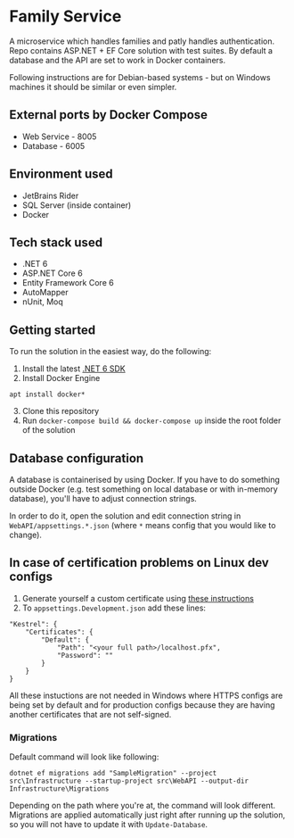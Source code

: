 # Family Service
A microservice which handles families and patly handles authentication. Repo contains ASP.NET + EF Core solution with test suites. By default a database and the API are set to work in Docker containers.

Following instructions are for Debian-based systems - but on Windows machines it should be similar or even simpler. 

## External ports by Docker Compose
- Web Service - 8005
- Database - 6005

## Environment used
- JetBrains Rider
- SQL Server (inside container)
- Docker

## Tech stack used
- .NET 6
- ASP.NET Core 6
- Entity Framework Core 6
- AutoMapper
- nUnit, Moq

## Getting started

To run the solution in the easiest way, do the following:

1. Install the latest [.NET 6 SDK](https://dotnet.microsoft.com/en-us/download/dotnet/6.0)
2. Install Docker Engine
  ```
  apt install docker*
  ```
3. Clone this repository
4. Run `docker-compose build && docker-compose up` inside the root folder of the solution

## Database configuration
A database is containerised by using Docker. If you have to do something outside Docker (e.g. test something on local database or with in-memory database), you'll have to adjust connection strings.

In order to do it, open the solution and edit connection string in `WebAPI/appsettings.*.json` (where `*` means config that you would like to change).

## In case of certification problems on Linux dev configs
1. Generate yourself a custom certificate using [these instructions](https://stackoverflow.com/a/59702094/16231079)
2. To `appsettings.Development.json` add these lines:
```
"Kestrel": {
    "Certificates": {
        "Default": {
            "Path": "<your full path>/localhost.pfx",
            "Password": ""
        }
    }
}
```

All these instuctions are not needed in Windows where HTTPS configs are being set by default and for production configs because they are having another certificates that are not self-signed.

### Migrations
Default command will look like following:

```
dotnet ef migrations add "SampleMigration" --project src\Infrastructure --startup-project src\WebAPI --output-dir Infrastructure\Migrations
```

Depending on the path where you're at, the command will look different.
Migrations are applied automatically just right after running up the solution, so you will not have to update it with `Update-Database`.
